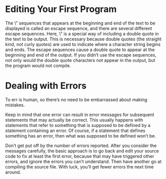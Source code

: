 # Editing Your First Program

The \” sequences that appears at the beginning and end of the text to be displayed is called an escape sequence, and there are several different escape sequences. Here, \” is a special way of including a double quote in the text to be output. This is necessary because double quotes (the straight kind, not curly quotes) are used to indicate where a character string begins and ends. The escape sequences cause a double quote to appear at the beginning and end
of the output. If you didn’t use the escape sequences, not only would the double quote characters not appear in the output, but the program would not compile.

# Dealing with Errors

To err is human, so there’s no need to be embarrassed about making mistakes.

Keep in mind that one error can result in error messages for subsequent statements that may actually be correct. This usually happens with statements that refer to something that is supposed to be defined by a statement containing an error. Of course, if a statement that defines something has an error, then what was supposed to be defined won’t be.

Don’t get put off by the number of errors reported. After you consider the messages carefully, the basic approach is to go back and edit your source code to fix at least the first
error, because that may have triggered other errors, and ignore the errors you can’t understand. Then have another go at compiling the source file. With luck, you’ll get fewer errors the next time around.
